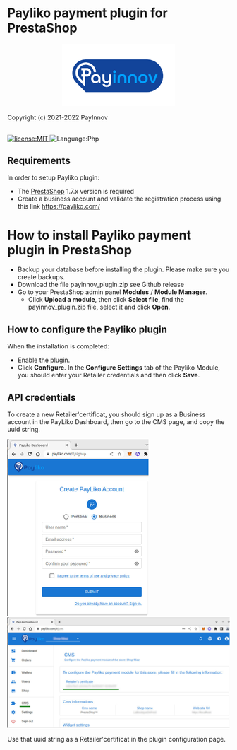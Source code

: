 # Payliko payment plugin for PrestaShop

<p align="center">
  <img alt="logo" src="./assets/logo.svg" width="256" />
</p>
Copyright (c) 2021-2022 PayInnov
<br>
<br>
<p>
  <a href="./LICENSE">
      <img
        alt="license:MIT"
        src="https://img.shields.io/badge/License-MIT-blue"
      />
  </a>
  <img
      alt="Language:Php"
      src="https://img.shields.io/badge/Language-Php-purple"
  />
</p>

## Requirements

In order to setup Payliko plugin:

* The [PrestaShop](https://www.prestashop.com/en) 1.7.x version is required
* Create a business account and validate the registration process using this link https://payliko.com/

# How to install Payliko payment plugin in PrestaShop

 - Backup your database before installing the plugin. Please make sure you create backups.
 - Download the file payinnov_plugin.zip see Github release
 - Go to your PrestaShop admin panel **Modules** / **Module Manager**.
    - Click **Upload a module**, then click **Select file**, find the payinnov_plugin.zip file, select it and click **Open**.

## How to configure the Payliko plugin

When the installation is completed:

 - Enable the plugin.
 - Click **Configure**.
   In the **Configure Settings** tab of the Payliko Module, you should enter your Retailer credentials and then click **Save**.

## API credentials

To create a new Retailer'certificat, you should sign up as a Business account in the PayLiko Dashboard, then go to the CMS page, and copy the uuid string.

<p>
  <img
      alt="new Retailer credentials"
      src="./assets/CreateBusinessAccount.jpg" width="320" 
  />
  <img
      alt="CMS-page"
      src="./assets/CMS-page.jpg" width="640" 
  />
</p>

Use that uuid string as a Retailer'certificat in the plugin configuration page.
